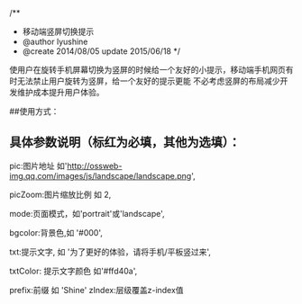 /**
 * 移动端竖屏切换提示
 * @author lyushine
 * @create 2014/08/05 update 2015/06/18
 */
 
使用户在旋转手机屏幕切换为竖屏的时候给一个友好的小提示，移动端手机网页有时无法禁止用户旋转为竖屏，给一个友好的提示更能
不必考虑竖屏的布局减少开发维护成本提升用户体验。

##使用方式：
	<script src="http://ossweb-img.qq.com/images/js/landscape/landscape.min.js"></script>
	<script>
		var landscape = new landscape({
		    mode:'portrait',//portrait,landscape
		    prefix:'Shine',
		});
	</script>
## 具体参数说明（标红为必填，其他为选填）：

pic:图片地址 如'http://ossweb-img.qq.com/images/js/landscape/landscape.png',

picZoom:图片缩放比例 如 2,

mode:页面模式，如'portrait'或'landscape',

bgcolor:背景色,如 '#000',

txt:提示文字, 如 '为了更好的体验，请将手机/平板竖过来',

txtColor: 提示文字颜色 如'#ffd40a',

prefix:前缀 如 'Shine'
zIndex:层级覆盖z-index值 

